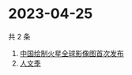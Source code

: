 # 2023-04-25

共 2 条

<!-- BEGIN ZHIHUSEARCH -->
<!-- 最后更新时间 Tue Apr 25 2023 05:10:19 GMT+0800 (China Standard Time) -->
1. [中国绘制火星全球影像图首次发布](https://www.zhihu.com/search?q=中国绘制火星全球影像图首次发布)
1. [人文季](https://www.zhihu.com/search?q=人文季)
<!-- END ZHIHUSEARCH -->
